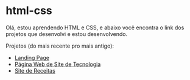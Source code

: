 # html-css

Olá, estou aprendendo HTML e CSS, e abaixo você encontra o link dos projetos que desenvolvi e estou desenvolvendo.

Projetos (do mais recente pro mais antigo):
<br>
<ul>
    <li><a href="https://edilaine-as.github.io/html-css/landing-page/index.html" target="_blank">Landing Page</a></li>
    <li><a href="https://edilaine-as.github.io/html-css/site-de-tecnologia/android.html" target="_blank">Página Web de Site de Tecnologia</a></li>
    <li><a href="https://edilaine-as.github.io/html-css/site-de-receitas/index.html" target="_blank">Site de Receitas</a></li>
</ul>
 
